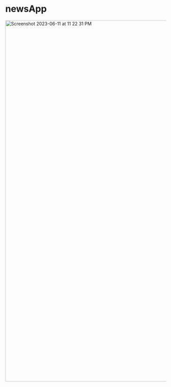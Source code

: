 # newsApp

<img width="1132" alt="Screenshot 2023-06-11 at 11 22 31 PM" src="https://github.com/iamsyahirah/newsApp/assets/11420237/b0f8f307-3145-42a1-ad02-6d982cc8fdf9">
